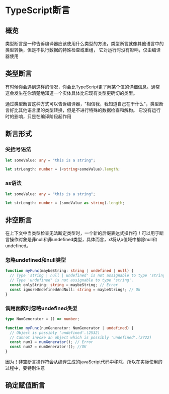 # TypeScript断言
## 概览
类型断言是一种告诉编译器应该使用什么类型的方法，类型断言就像其他语言中的类型转换，但是不执行数据的特殊检查或重组，
它对运行时没有影响，仅由编译器使用
## 类型断言
有时候你会遇到这样的情况，你会比TypeScript更了解某个值的详细信息。通常这会发生在你清楚地知道一个实体具体比它现有类型更确切的类型。

通过类型断言这种方式可以告诉编译器，"相信我，我知道自己在干什么"，类型断言好比其他语言里的类型转换，但是不进行特殊的数据检查和解构。
它没有运行时的影响，只是在编译阶段起作用

## 断言形式
### 尖括号语法
```typescript
let someValue: any = "this is a string";

let strLength: number = (<string>someValue).length;
```
### as语法
```typescript
let someValue: any = "this is a string";

let strLength: number = (someValue as string).length;
```

## 非空断言
在上下文中当类型检查无法断定类型时，一个新的后缀表达式操作符！可以用于断言操作对象是非null和非undefined类型，具体而言，x!将从x值域中排除null和undefined。

### 忽略undefined和null类型
```typescript
function myFunc(maybeString: string | undefined | null) {
  // Type 'string | null | undefined' is not assignable to type 'string'.
  // Type 'undefined' is not assignable to type 'string'. 
  const onlyString: string = maybeString; // Error
  const ignoreUndefinedAndNull: string = maybeString!; // Ok
}
```
### 调用函数时忽略undefined类型
```typescript
type NumGenerator = () => number;

function myFunc(numGenerator: NumGenerator | undefined) {
  // Object is possibly 'undefined'.(2532)
  // Cannot invoke an object which is possibly 'undefined'.(2722)
  const num1 = numGenerator(); // Error
  const num2 = numGenerator!(); //OK
}
```
因为！非空断言操作符会从编译生成的javaScript代码中移除，所以在实际使用的过程中，要特别注意

## 确定赋值断言
